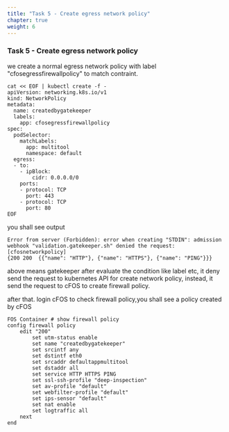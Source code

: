 ```yaml
---
title: "Task 5 - Create egress network policy"
chapter: true
weight: 6
---
```


### Task 5 - Create egress network policy

we create a normal egress network policy with label "cfosegressfirewallpolicy" to match contraint. 

```
cat << EOF | kubectl create -f -
apiVersion: networking.k8s.io/v1
kind: NetworkPolicy
metadata:
  name: createdbygatekeeper
  labels:
    app: cfosegressfirewallpolicy
spec:
  podSelector:
    matchLabels:
      app: multitool
      namespace: default
  egress:
  - to:
    - ipBlock:
        cidr: 0.0.0.0/0
    ports:
    - protocol: TCP
      port: 443
    - protocol: TCP
      port: 80
EOF
```
you shall see output 
```
Error from server (Forbidden): error when creating "STDIN": admission webhook "validation.gatekeeper.sh" denied the request: [cfosnetworkpolicy]
{200 200  {{"name": "HTTP"}, {"name": "HTTPS"}, {"name": "PING"}}}
```

above means gatekeeper after evaluate the condition like label etc, it deny send the request to kubernetes API for create network policy, instead, it send the request to cFOS to create firewall policy. 

after that. login cFOS to check firewall policy,you shall see a policy created by cFOS

```
FOS Container # show firewall policy
config firewall policy
    edit "200"
        set utm-status enable
        set name "createdbygatekeeper"
        set srcintf any
        set dstintf eth0
        set srcaddr defaultappmultitool
        set dstaddr all
        set service HTTP HTTPS PING
        set ssl-ssh-profile "deep-inspection"
        set av-profile "default"
        set webfilter-profile "default"
        set ips-sensor "default"
        set nat enable
        set logtraffic all
    next
end
```